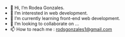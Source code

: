 - 👋 Hi, I’m Rodea Gonzales.
- 👀 I’m interested in web development.
- 🌱 I’m currently learning front-end web development.
- 💞️ I’m looking to collaborate on ...
- 📫 How to reach me : rodsgonzales1@gmail.com

<!---
rodeagonzales/rodeagonzales is a ✨ special ✨ repository because its `README.md` (this file) appears on your GitHub profile.
You can click the Preview link to take a look at your changes.
--->
